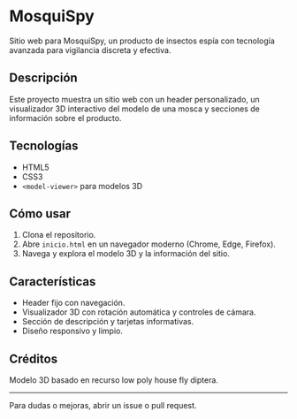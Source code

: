 # MosquiSpy

Sitio web para MosquiSpy, un producto de insectos espía con tecnología avanzada para vigilancia discreta y efectiva.

## Descripción

Este proyecto muestra un sitio web con un header personalizado, un visualizador 3D interactivo del modelo de una mosca y secciones de información sobre el producto.

## Tecnologías

- HTML5
- CSS3
- `<model-viewer>` para modelos 3D

## Cómo usar

1. Clona el repositorio.
2. Abre `inicio.html` en un navegador moderno (Chrome, Edge, Firefox).
3. Navega y explora el modelo 3D y la información del sitio.

## Características

- Header fijo con navegación.
- Visualizador 3D con rotación automática y controles de cámara.
- Sección de descripción y tarjetas informativas.
- Diseño responsivo y limpio.

## Créditos

Modelo 3D basado en recurso low poly house fly diptera.

---

Para dudas o mejoras, abrir un issue o pull request.
